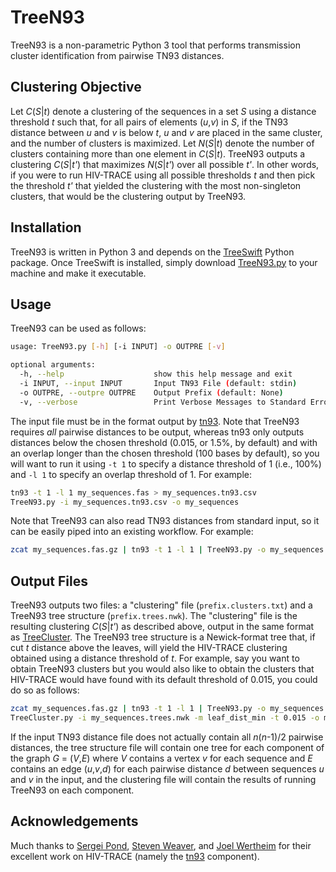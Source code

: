 # TreeN93
TreeN93 is a non-parametric Python 3 tool that performs transmission cluster identification from pairwise TN93 distances.

## Clustering Objective

Let *C*(*S*|*t*) denote a clustering of the sequences in a set *S* using a distance threshold *t* such that, for all pairs of elements (*u*,*v*) in *S*, if the TN93 distance between *u* and *v* is below *t*, *u* and *v* are placed in the same cluster, and the number of clusters is maximized. Let *N*(*S*|*t*) denote the number of clusters containing more than one element in *C*(*S*|*t*). TreeN93 outputs a clustering *C*(*S*|*t'*) that maximizes *N*(*S*|*t'*) over all possible *t'*. In other words, if you were to run HIV-TRACE using all possible thresholds *t* and then pick the threshold *t'* that yielded the clustering with the most non-singleton clusters, that would be the clustering output by TreeN93.

## Installation
TreeN93 is written in Python 3 and depends on the [TreeSwift](https://github.com/niemasd/TreeSwift) Python package. Once TreeSwift is installed, simply download [TreeN93.py](https://github.com/niemasd/TreeN93/blob/master/TreeN93.py) to your machine and make it executable.

## Usage
TreeN93 can be used as follows:

```bash
usage: TreeN93.py [-h] [-i INPUT] -o OUTPRE [-v]

optional arguments:
  -h, --help                    show this help message and exit
  -i INPUT, --input INPUT       Input TN93 File (default: stdin)
  -o OUTPRE, --outpre OUTPRE    Output Prefix (default: None)
  -v, --verbose                 Print Verbose Messages to Standard Error (default: False)
```

The input file must be in the format output by [tn93](https://github.com/veg/tn93). Note that TreeN93 requires *all* pairwise distances to be output, whereas tn93 only outputs distances below the chosen threshold (0.015, or 1.5%, by default) and with an overlap longer than the chosen threshold (100 bases by default), so you will want to run it using `-t 1` to specify a distance threshold of 1 (i.e., 100%) and `-l 1` to specify an overlap threshold of 1. For example:

```bash
tn93 -t 1 -l 1 my_sequences.fas > my_sequences.tn93.csv
TreeN93.py -i my_sequences.tn93.csv -o my_sequences
```

Note that TreeN93 can also read TN93 distances from standard input, so it can be easily piped into an existing workflow. For example:

```bash
zcat my_sequences.fas.gz | tn93 -t 1 -l 1 | TreeN93.py -o my_sequences
```

## Output Files
TreeN93 outputs two files: a "clustering" file (`prefix.clusters.txt`) and a TreeN93 tree structure (`prefix.trees.nwk`). The "clustering" file is the resulting clustering *C*(*S*|*t'*) as described above, output in the same format as [TreeCluster](https://github.com/niemasd/TreeCluster). The TreeN93 tree structure is a Newick-format tree that, if cut *t* distance above the leaves, will yield the HIV-TRACE clustering obtained using a distance threshold of *t*. For example, say you want to obtain TreeN93 clusters but you would also like to obtain the clusters that HIV-TRACE would have found with its default threshold of 0.015, you could do so as follows:

```bash
zcat my_sequences.fas.gz | tn93 -t 1 -l 1 | TreeN93.py -o my_sequences
TreeCluster.py -i my_sequences.trees.nwk -m leaf_dist_min -t 0.015 -o my_sequences.hivtrace.txt.gz
```

If the input TN93 distance file does not actually contain all *n*(*n*-1)/2 pairwise distances, the tree structure file will contain one tree for each component of the graph *G* = (*V*,*E*) where *V* contains a vertex *v* for each sequence and *E* contains an edge (*u*,*v*,*d*) for each pairwise distance *d* between sequences *u* and *v* in the input, and the clustering file will contain the results of running TreeN93 on each component.

## Acknowledgements
Much thanks to [Sergei Pond](http://spond.github.io/CV.js/cv.html), [Steven Weaver](http://www.stevenweaver.org/), and [Joel Wertheim](http://id.ucsd.edu/faculty/wertheim.shtml) for their excellent work on HIV-TRACE (namely the [tn93](https://github.com/veg/tn93) component).
